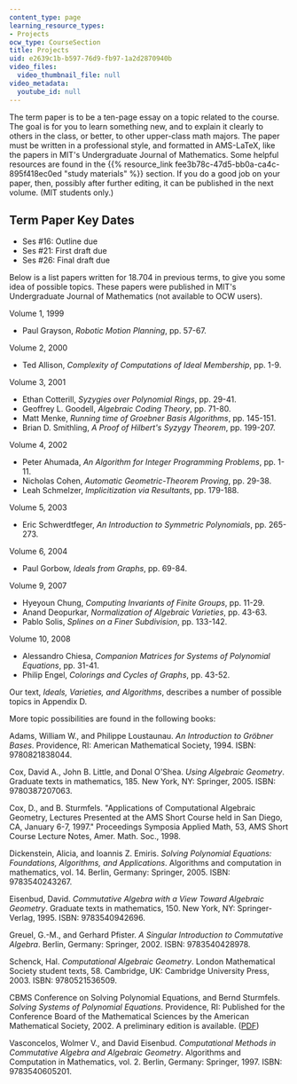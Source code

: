 ```yaml
---
content_type: page
learning_resource_types:
- Projects
ocw_type: CourseSection
title: Projects
uid: e2639c1b-b597-76d9-fb97-1a2d2870940b
video_files:
  video_thumbnail_file: null
video_metadata:
  youtube_id: null
---
```


The term paper is to be a ten-page essay on a topic related to the course. The goal is for you to learn something new, and to explain it clearly to others in the class, or better, to other upper-class math majors. The paper must be written in a professional style, and formatted in AMS-LaTeX, like the papers in MIT's Undergraduate Journal of Mathematics. Some helpful resources are found in the {{% resource_link fee3b78c-47d5-bb0a-ca4c-895f418ec0ed "study materials" %}} section. If you do a good job on your paper, then, possibly after further editing, it can be published in the next volume. (MIT students only.)

Term Paper Key Dates
--------------------

*   Ses #16: Outline due
*   Ses #21: First draft due
*   Ses #26: Final draft due

Below is a list papers written for 18.704 in previous terms, to give you some idea of possible topics. These papers were published in MIT's Undergraduate Journal of Mathematics (not available to OCW users).

Volume 1, 1999

*   Paul Grayson, _Robotic Motion Planning_, pp. 57-67.

Volume 2, 2000

*   Ted Allison, _Complexity of Computations of Ideal Membership_, pp. 1-9.

Volume 3, 2001

*   Ethan Cotterill, _Syzygies over Polynomial Rings_, pp. 29-41.
*   Geoffrey L. Goodell, _Algebraic Coding Theory_, pp. 71-80.
*   Matt Menke, _Running time of Groebner Basis Algorithms_, pp. 145-151.
*   Brian D. Smithling, _A Proof of Hilbert's Syzygy Theorem_, pp. 199-207.

Volume 4, 2002

*   Peter Ahumada, _An Algorithm for Integer Programming Problems_, pp. 1-11.
*   Nicholas Cohen, _Automatic Geometric-Theorem Proving_, pp. 29-38.
*   Leah Schmelzer, _Implicitization via Resultants_, pp. 179-188.

Volume 5, 2003

*   Eric Schwerdtfeger, _An Introduction to Symmetric Polynomials_, pp. 265-273.

Volume 6, 2004

*   Paul Gorbow, _Ideals from Graphs_, pp. 69-84.

Volume 9, 2007

*   Hyeyoun Chung, _Computing Invariants of Finite Groups_, pp. 11-29.
*   Anand Deopurkar, _Normalization of Algebraic Varieties_, pp. 43-63.
*   Pablo Solis, _Splines on a Finer Subdivision_, pp. 133-142.

Volume 10, 2008

*   Alessandro Chiesa, _Companion Matrices for Systems of Polynomial Equations_, pp. 31-41.
*   Philip Engel, _Colorings and Cycles of Graphs_, pp. 43-52.

Our text, _Ideals, Varieties, and Algorithms_, describes a number of possible topics in Appendix D.

More topic possibilities are found in the following books:

Adams, William W., and Philippe Loustaunau. _An Introduction to Gröbner Bases_. Providence, RI: American Mathematical Society, 1994. ISBN: 9780821838044.

Cox, David A., John B. Little, and Donal O'Shea. _Using Algebraic Geometry_. Graduate texts in mathematics, 185. New York, NY: Springer, 2005. ISBN: 9780387207063.

Cox, D., and B. Sturmfels. "Applications of Computational Algebraic Geometry, Lectures Presented at the AMS Short Course held in San Diego, CA, January 6-7, 1997." Proceedings Symposia Applied Math, 53, AMS Short Course Lecture Notes, Amer. Math. Soc., 1998.

Dickenstein, Alicia, and Ioannis Z. Emiris. _Solving Polynomial Equations: Foundations, Algorithms, and Applications_. Algorithms and computation in mathematics, vol. 14. Berlin, Germany: Springer, 2005. ISBN: 9783540243267.

Eisenbud, David. _Commutative Algebra with a View Toward Algebraic Geometry_. Graduate texts in mathematics, 150. New York, NY: Springer-Verlag, 1995. ISBN: 9783540942696.

Greuel, G.-M., and Gerhard Pfister. _A Singular Introduction to Commutative Algebra_. Berlin, Germany: Springer, 2002. ISBN: 9783540428978.

Schenck, Hal. _Computational Algebraic Geometry_. London Mathematical Society student texts, 58. Cambridge, UK: Cambridge University Press, 2003. ISBN: 9780521536509.

CBMS Conference on Solving Polynomial Equations, and Bernd Sturmfels. _Solving Systems of Polynomial Equations_. Providence, RI: Published for the Conference Board of the Mathematical Sciences by the American Mathematical Society, 2002. A preliminary edition is available. ([PDF](https://math.berkeley.edu/~bernd/cbms.pdf))

Vasconcelos, Wolmer V., and David Eisenbud. _Computational Methods in Commutative Algebra and Algebraic Geometry_. Algorithms and Computation in Mathematics, vol. 2. Berlin, Germany: Springer, 1997. ISBN: 9783540605201.